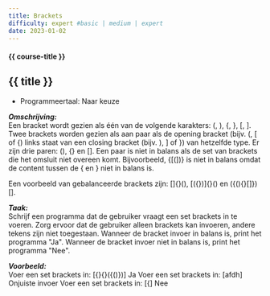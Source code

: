 ```yaml
---
title: Brackets
difficulty: expert #basic | medium | expert
date: 2023-01-02
---
```


#### {{ course-title }}

## {{ title }}

* Programmeertaal: Naar keuze

***Omschrijving:***  
Een bracket wordt gezien als één van de volgende karakters: (, ), {, },
\[, \]. Twee brackets worden gezien als aan paar als de opening bracket
(bijv. (, \[ of {) links staat van een closing bracket (bijv. ), \] of
}) van hetzelfde type. Er zijn drie paren: (), {} en \[\]. Een paar is
niet in balans als de set van brackets die het omsluit niet overeen
komt. Bijvoorbeeld, {\[(\])} is niet in balans omdat de content tussen
de { en } niet in balans is.

Een voorbeeld van gebalanceerde brackets zijn: \[\]{}(), \[({})\]{}() en
({(){}\[\]})\[\].

***Taak:***  
Schrijf een programma dat de gebruiker vraagt een set brackets in te
voeren. Zorg ervoor dat de gebruiker alleen brackets kan invoeren,
andere tekens zijn niet toegestaan. Wanneer de bracket invoer in balans
is, print het programma "Ja". Wanneer de bracket invoer niet in balans
is, print het programma "Nee".

***Voorbeeld:***  
Voer een set brackets in: \[{}{}({()})\] Ja Voer een set brackets in:
\[afdh\] Onjuiste invoer Voer een set brackets in: \[{\] Nee
